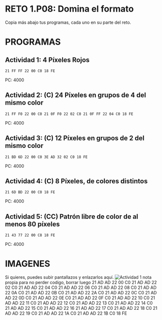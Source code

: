 # RETO 1.P08: Domina el formato
Copia más abajo tus programas, cada uno en su parte del reto.

# PROGRAMAS

## Actividad 1: 4 Píxeles Rojos
```
21 FF FF 22 00 C0 18 FE
```
PC: 4000

## Actividad 2: (C) 24 Píxeles en grupos de 4 del mismo color
```
21 FF F0 22 00 C0 21 0F F0 22 02 C0 21 0F FF 22 04 C0 18 FE
```
PC: 4000

## Actividad 3: (C) 12 Píxeles en grupos de 2 del mismo color
```
21 BD 6D 22 00 C0 3E AD 32 02 C0 18 FE
```
PC: 4000

## Actividad 4: (C) 8 Píxeles, de colores distintos
```
21 6D BD 22 00 C0 18 FE
```
PC: 4000
## Actividad 5: (CC) Patrón libre de color de al menos 80 píxeles
```
21 43 77 22 00 C8 18 FE
```
PC: 4000

# IMAGENES
Si quieres, puedes subir pantallazos y enlazarlos aquí.
![Actividad 1](/pixelrojo.png)
nota propia para no perder codigo, borrar luego 
21 AD AD 22 00 C0 21 AD AD 22 02 C0 21 AD AD 22 04 C0 21 AD AD 22 06 C0 21 AD AD 22 08 C0 21 AD AD 22 0A C0 21 AD AD 22 0B C0 21 AD AD 22 2A C0 21 AD AD 22 0C C0 21 AD AD 22 0D C0 21 AD AD 22 0E C0 21 AD AD 22 0F C0 21 AD AD 22 10 C0 21 AD AD 22 11 C0 21 AD AD 22 12 C0 21 AD AD 22 13 C0 21 AD AD 22 14 C0 21 AD AD 22 15 C0 21 AD AD 22 16 21 AD AD 22 17 C0 21 AD AD 22 18 C0 21 AD AD 22 19 C0 21 AD AD 22 1A C0 21 AD AD 22 1B C0 18 FE

